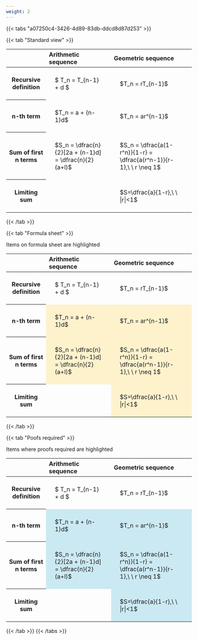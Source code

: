 ```yaml
---
weight: 2
---
```


{{< tabs "a07250c4-3426-4d89-83db-ddcd8d87d253" >}}

{{< tab "Standard view" >}}

<style type="text/css">
#T_20d2b th.col_heading {
  text-align: left;
  font-size: 1em;
}
#T_20d2b td {
  text-align: left;
  font-size: 1em;
  padding: 1.5em;
}
</style>
<table id="T_20d2b">
  <thead>
    <tr>
      <th class="blank level0" >&nbsp;</th>
      <th id="T_20d2b_level0_col0" class="col_heading level0 col0" >Arithmetic sequence</th>
      <th id="T_20d2b_level0_col1" class="col_heading level0 col1" >Geometric sequence</th>
    </tr>
  </thead>
  <tbody>
    <tr>
      <th id="T_20d2b_level0_row0" class="row_heading level0 row0" >Recursive definition</th>
      <td id="T_20d2b_row0_col0" class="data row0 col0" >$ T_n = T_{n-1} + d $</td>
      <td id="T_20d2b_row0_col1" class="data row0 col1" >$T_n = rT_{n-1}$</td>
    </tr>
    <tr>
      <th id="T_20d2b_level0_row1" class="row_heading level0 row1" >n-th term</th>
      <td id="T_20d2b_row1_col0" class="data row1 col0" >$T_n = a + (n-1)d$</td>
      <td id="T_20d2b_row1_col1" class="data row1 col1" >$T_n = ar^{n-1}$</td>
    </tr>
    <tr>
      <th id="T_20d2b_level0_row2" class="row_heading level0 row2" >Sum of first n terms</th>
      <td id="T_20d2b_row2_col0" class="data row2 col0" >$S_n = \dfrac{n}{2}[2a + (n-1)d] = \dfrac{n}{2}(a+l)$</td>
      <td id="T_20d2b_row2_col1" class="data row2 col1" >$S_n = \dfrac{a(1-r^n)}{1-r} = \dfrac{a(r^n-1)}{r-1},\ \  r \neq 1$</td>
    </tr>
    <tr>
      <th id="T_20d2b_level0_row3" class="row_heading level0 row3" >Limiting sum</th>
      <td id="T_20d2b_row3_col0" class="data row3 col0" ></td>
      <td id="T_20d2b_row3_col1" class="data row3 col1" >$S=\dfrac{a}{1-r},\ \ |r|<1$</td>
    </tr>
  </tbody>
</table>
{{< /tab >}}

{{< tab "Formula sheet" >}}

Items on formula sheet are highlighted 
<br>
<style type="text/css">
#T_d5388 th.col_heading {
  text-align: left;
  font-size: 1em;
}
#T_d5388 td {
  text-align: left;
  font-size: 1em;
  padding: 1.5em;
}
#T_d5388_row0_col0, #T_d5388_row0_col1, #T_d5388_row3_col0 {
  background-color: rgba(0,0,0,0);
}
#T_d5388_row1_col0, #T_d5388_row1_col1, #T_d5388_row2_col0, #T_d5388_row2_col1, #T_d5388_row3_col1 {
  background-color: rgba(255,194,10, 0.2);
}
</style>
<table id="T_d5388">
  <thead>
    <tr>
      <th class="blank level0" >&nbsp;</th>
      <th id="T_d5388_level0_col0" class="col_heading level0 col0" >Arithmetic sequence</th>
      <th id="T_d5388_level0_col1" class="col_heading level0 col1" >Geometric sequence</th>
    </tr>
  </thead>
  <tbody>
    <tr>
      <th id="T_d5388_level0_row0" class="row_heading level0 row0" >Recursive definition</th>
      <td id="T_d5388_row0_col0" class="data row0 col0" >$ T_n = T_{n-1} + d $</td>
      <td id="T_d5388_row0_col1" class="data row0 col1" >$T_n = rT_{n-1}$</td>
    </tr>
    <tr>
      <th id="T_d5388_level0_row1" class="row_heading level0 row1" >n-th term</th>
      <td id="T_d5388_row1_col0" class="data row1 col0" >$T_n = a + (n-1)d$</td>
      <td id="T_d5388_row1_col1" class="data row1 col1" >$T_n = ar^{n-1}$</td>
    </tr>
    <tr>
      <th id="T_d5388_level0_row2" class="row_heading level0 row2" >Sum of first n terms</th>
      <td id="T_d5388_row2_col0" class="data row2 col0" >$S_n = \dfrac{n}{2}[2a + (n-1)d] = \dfrac{n}{2}(a+l)$</td>
      <td id="T_d5388_row2_col1" class="data row2 col1" >$S_n = \dfrac{a(1-r^n)}{1-r} = \dfrac{a(r^n-1)}{r-1},\ \  r \neq 1$</td>
    </tr>
    <tr>
      <th id="T_d5388_level0_row3" class="row_heading level0 row3" >Limiting sum</th>
      <td id="T_d5388_row3_col0" class="data row3 col0" ></td>
      <td id="T_d5388_row3_col1" class="data row3 col1" >$S=\dfrac{a}{1-r},\ \ |r|<1$</td>
    </tr>
  </tbody>
</table>
{{< /tab >}}

{{< tab "Poofs required" >}}

Items where proofs required are highlighted 
<br>
<style type="text/css">
#T_0e1f2 th.col_heading {
  text-align: left;
  font-size: 1em;
}
#T_0e1f2 td {
  text-align: left;
  font-size: 1em;
  padding: 1.5em;
}
#T_0e1f2_row0_col0, #T_0e1f2_row0_col1, #T_0e1f2_row3_col0 {
  background-color: rgba(0,0,0,0);
}
#T_0e1f2_row1_col0, #T_0e1f2_row1_col1, #T_0e1f2_row2_col0, #T_0e1f2_row2_col1, #T_0e1f2_row3_col1 {
  background-color: rgba(0,150,200, 0.2);
}
</style>
<table id="T_0e1f2">
  <thead>
    <tr>
      <th class="blank level0" >&nbsp;</th>
      <th id="T_0e1f2_level0_col0" class="col_heading level0 col0" >Arithmetic sequence</th>
      <th id="T_0e1f2_level0_col1" class="col_heading level0 col1" >Geometric sequence</th>
    </tr>
  </thead>
  <tbody>
    <tr>
      <th id="T_0e1f2_level0_row0" class="row_heading level0 row0" >Recursive definition</th>
      <td id="T_0e1f2_row0_col0" class="data row0 col0" >$ T_n = T_{n-1} + d $</td>
      <td id="T_0e1f2_row0_col1" class="data row0 col1" >$T_n = rT_{n-1}$</td>
    </tr>
    <tr>
      <th id="T_0e1f2_level0_row1" class="row_heading level0 row1" >n-th term</th>
      <td id="T_0e1f2_row1_col0" class="data row1 col0" >$T_n = a + (n-1)d$</td>
      <td id="T_0e1f2_row1_col1" class="data row1 col1" >$T_n = ar^{n-1}$</td>
    </tr>
    <tr>
      <th id="T_0e1f2_level0_row2" class="row_heading level0 row2" >Sum of first n terms</th>
      <td id="T_0e1f2_row2_col0" class="data row2 col0" >$S_n = \dfrac{n}{2}[2a + (n-1)d] = \dfrac{n}{2}(a+l)$</td>
      <td id="T_0e1f2_row2_col1" class="data row2 col1" >$S_n = \dfrac{a(1-r^n)}{1-r} = \dfrac{a(r^n-1)}{r-1},\ \  r \neq 1$</td>
    </tr>
    <tr>
      <th id="T_0e1f2_level0_row3" class="row_heading level0 row3" >Limiting sum</th>
      <td id="T_0e1f2_row3_col0" class="data row3 col0" ></td>
      <td id="T_0e1f2_row3_col1" class="data row3 col1" >$S=\dfrac{a}{1-r},\ \ |r|<1$</td>
    </tr>
  </tbody>
</table>
{{< /tab >}}
{{< /tabs >}}